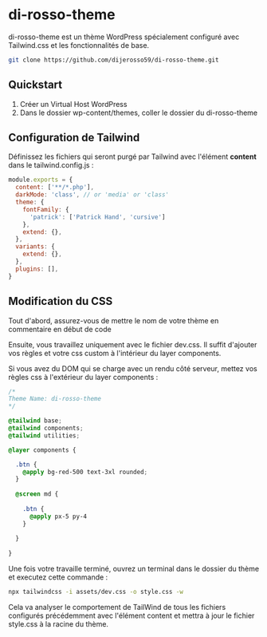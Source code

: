 # di-rosso-theme

di-rosso-theme est un thème WordPress spécialement configuré avec Tailwind.css et les fonctionnalités de base.

```bash
git clone https://github.com/dijerosso59/di-rosso-theme.git
```

## Quickstart

1. Créer un Virtual Host WordPress
2. Dans le dossier wp-content/themes, coller le dossier du di-rosso-theme

## Configuration de Tailwind

Définissez les fichiers qui seront purgé par Tailwind avec l'élément <b>content</b> dans le tailwind.config.js :

```js
module.exports = {
  content: ['**/*.php'],
  darkMode: 'class', // or 'media' or 'class'
  theme: {
    fontFamily: {
      'patrick': ['Patrick Hand', 'cursive']
    },
    extend: {},
  },
  variants: {
    extend: {},
  },
  plugins: [],
}
```

## Modification du CSS
Tout d'abord, assurez-vous de mettre le nom de votre thème en commentaire en début de code

Ensuite, vous travaillez uniquement avec le fichier dev.css. Il suffit d'ajouter vos règles et votre css custom à l'intérieur du layer components.

Si vous avez du DOM qui se charge avec un rendu côté serveur, mettez vos règles css à l'extérieur du layer components :

```css
/*
Theme Name: di-rosso-theme
*/

@tailwind base;
@tailwind components;
@tailwind utilities;

@layer components {

  .btn {
    @apply bg-red-500 text-3xl rounded;
  }
  
  @screen md {
  
    .btn {
      @apply px-5 py-4
    }
  
  }
  
}
```
Une fois votre travaille terminé, ouvrez un terminal dans le dossier du thème et executez cette commande :

```bash
npx tailwindcss -i assets/dev.css -o style.css -w
```

Cela va analyser le comportement de TailWind de tous les fichiers configurés précédemment avec l'élément content et mettra à jour le fichier style.css à la racine du thème.